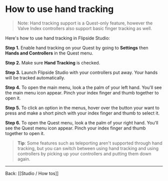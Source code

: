 # How to use hand tracking

> Note: Hand tracking support is a Quest-only feature, however the Valve Index controllers also support basic finger tracking as well.

Here's how to use hand tracking in Flipside Studio:

**Step 1.** Enable hand tracking on your Quest by going to **Settings** then **Hands and Controllers** in the Quest menu.

**Step 2.** Make sure **Hand Tracking** is checked.

**Step 3.** Launch Flipside Studio with your controllers put away. Your hands will be tracked automatically.

**Step 4.** To open the main menu, look a the palm of your left hand. You'll see the main menu icon appear. Pinch your index finger and thumb together to open it.  

**Step 5.** To click an option in the menus, hover over the button your want to press and make a short pinch with your index finger and thumb to select it.

**Step 6.** To open the Quest menu, look a the palm of your right hand. You'll see the Quest menu icon appear. Pinch your index finger and thumb together to open it.  

> **Tip**: Some features such as teleporting aren't supported through hand tracking, but you can switch between using hand tracking and using controllers by picking up your controllers and putting them down again.

---

Back: [[Studio / How tos]]
